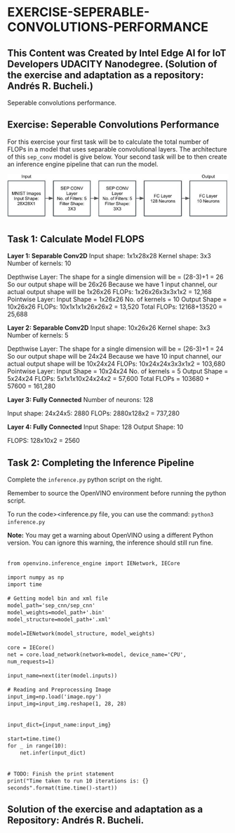 # EXERCISE-SEPERABLE-CONVOLUTIONS-PERFORMANCE

## This Content was Created by Intel Edge AI for IoT Developers UDACITY Nanodegree. (Solution of the exercise and adaptation as a repository: Andrés R. Bucheli.)

Seperable convolutions performance.

## Exercise: Seperable Convolutions Performance
For this exercise your first task will be to calculate the total number of FLOPs in a model that uses separable convolutional layers. The architecture of this <code>sep_conv</code> model is
give below. Your second task will be to then create an inference engine pipeline that can run the model.

![image](https://raw.githubusercontent.com/ARBUCHELI/EXERCISE-SEPERABLE-CONVOLUTIONS-PERFORMANCE/master/l3-slides-sep.jpg)

## Task 1: Calculate Model FLOPS
<strong>Layer 1: Separable Conv2D</strong>
Input shape: 1x1x28x28
Kernel shape: 3x3
Number of kernels: 10

Depthwise Layer:
The shape for a single dimension will be = (28-3)+1 = 26
So our output shape will be 26x26
Because we have 1 input channel, our actual output shape will be 1x26x26
FLOPs: 1x26x26x3x3x1x2 = 12,168
Pointwise Layer:
Input Shape = 1x26x26
No. of kernels = 10
Output Shape = 10x26x26
FLOPs: 10x1x1x1x26x26x2 = 13,520
Total FLOPs: 12168+13520 = 25,688

<strong>Layer 2: Separable Conv2D</strong>
Input shape: 10x26x26
Kernel shape: 3x3
Number of kernels: 5

Depthwise Layer:
The shape for a single dimension will be = (26-3)+1 = 24
So our output shape will be 24x24
Because we have 10 input channel, our actual output shape will be 10x24x24
FLOPs: 10x24x24x3x3x1x2 = 103,680
Pointwise Layer:
Input Shape = 10x24x24
No. of kernels = 5
Output Shape = 5x24x24
FLOPs: 5x1x1x10x24x24x2 = 57,600
Total FLOPs = 103680 + 57600 = 161,280

<strong>Layer 3: Fully Connected</strong>
Number of neurons: 128

Input shape: 24x24x5: 2880
FLOPs: 2880x128x2 = 737,280

<strong>Layer 4: Fully Connected</strong>
Input Shape: 128
Output Shape: 10

FLOPS: 128x10x2 = 2560

## Task 2: Completing the Inference Pipeline
Complete the <code>inference.py</code> python script on the right.

Remember to source the OpenVINO environment before running the python script.

To run the code><inference.py</code> file, you can use the command:
<code>python3 inference.py</code>

<strong>Note:</strong> You may get a warning about OpenVINO using a different Python version. You can ignore this warning, the inference should still run fine.

<pre><code>
from openvino.inference_engine import IENetwork, IECore

import numpy as np
import time

# Getting model bin and xml file
model_path='sep_cnn/sep_cnn'
model_weights=model_path+'.bin'
model_structure=model_path+'.xml'

model=IENetwork(model_structure, model_weights)

core = IECore()
net = core.load_network(network=model, device_name='CPU', num_requests=1)

input_name=next(iter(model.inputs))

# Reading and Preprocessing Image
input_img=np.load('image.npy')
input_img=input_img.reshape(1, 28, 28)


input_dict={input_name:input_img}

start=time.time()
for _ in range(10):
    net.infer(input_dict)


# TODO: Finish the print statement
print("Time taken to run 10 iterations is: {} seconds".format(time.time()-start))
</code></pre>





## Solution of the exercise and adaptation as a Repository: Andrés R. Bucheli.


